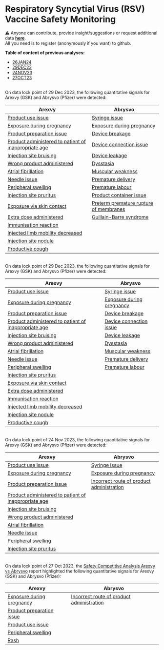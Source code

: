 # Respiratory Syncytial Virus (RSV) Vaccine Safety Monitoring

⚠️ Anyone can contribute, provide insight/suggestions or request additional data [**here**](https://github.com/ospv/RSV/discussions).  
All you need is to register (anonymously if you want) to github. 

**Table of content of previous analyses:**
- [26JAN24](#26JAN24)
- [29DEC23](#29DEC23)
- [24NOV23](#24NOV23)
- [27OCT23](#27OCT23)

<a id="29DEC23"></a>  
On data lock point of 29 Dec 2023, the following quantitative signals for Arexvy (GSK) and Abrysvo (Pfizer) were detected:  

| Arexvy | Abrysvo |
|--------|---------|
| [Product use issue](https://ospv.github.io/RSV/2024_01_26%20-%20Product%20use%20issue%20post%20RSV%20(AREXVY).html) | [Syringe issue](https://ospv.github.io/RSV/2024_01_26%20-%20Syringe%20issue%20post%20RSV%20(ABRYSVO).html) |
| [Exposure during pregnancy](https://ospv.github.io/RSV/2024_01_26%20-%20Exposure%20during%20pregnancy%20post%20RSV%20(AREXVY).html) | [Exposure during pregnancy](https://ospv.github.io/RSV/2024_01_26%20-%20Exposure%20during%20pregnancy%20post%20RSV%20(ABRYSVO).html) |
| [Product preparation issue](https://ospv.github.io/RSV/2024_01_26%20-%20Product%20preparation%20issue%20post%20RSV%20(AREXVY).html) | [Device breakage](https://ospv.github.io/RSV/2024_01_26%20-%20RSV%20(ABRYSVO)%20-%20Device%20breakage.html) |
| [Product administered to patient of inappropriate age](https://ospv.github.io/RSV/2024_01_26%20-%20Product%20administered%20to%20patient%20of%20inappropriate%20age%20post%20RSV%20(AREXVY).html) | [Device connection issue](https://ospv.github.io/RSV/2024_01_26%20-%20Device%20connection%20issue%20post%20RSV%20(ABRYSVO).html) |
| [Injection site bruising](https://ospv.github.io/RSV/2024_01_26%20-%20Injection%20site%20bruising%20post%20RSV%20(AREXVY).html) | [Device leakage](https://ospv.github.io/RSV/2024_01_26%20-%20Device%20leakage%20post%20RSV%20(ABRYSVO).html) |
| [Wrong product administered](https://ospv.github.io/RSV/2024_01_26%20-%20Wrong%20product%20administered%20post%20RSV%20(AREXVY).html) | [Dysstasia](https://ospv.github.io/RSV/2024_01_26%20-%20Dysstasia%20post%20RSV%20(ABRYSVO).html) |
| [Atrial fibrillation](https://ospv.github.io/RSV/2024_01_26%20-%20Atrial%20fibrillation%20post%20RSV%20(AREXVY).html) | [Muscular weakness](https://ospv.github.io/RSV/2024_01_26%20-%20Muscular%20weakness%20post%20RSV%20(ABRYSVO).html) |
| [Needle issue](https://ospv.github.io/RSV/2024_01_26%20-%20Needle%20issue%20post%20RSV%20(AREXVY).html) | [Premature delivery](https://ospv.github.io/RSV/2024_01_26%20-%20Premature%20delivery%20post%20RSV%20(ABRYSVO).html) |
| [Peripheral swelling](https://ospv.github.io/RSV/2024_01_26%20-%20Peripheral%20swelling%20post%20RSV%20(AREXVY).html) | [Premature labour](https://ospv.github.io/RSV/2024_01_26%20-%20Premature%20labour%20post%20RSV%20(ABRYSVO).html) |
| [Injection site pruritus](https://ospv.github.io/RSV/2024_01_26%20-%20Injection%20site%20pruritus%20post%20RSV%20(AREXVY).html) | [Product container issue](https://ospv.github.io/RSV/2024_01_26%20-%20Product%20container%20issue%20post%20RSV%20(AREXVY).html) |   
| [Exposure via skin contact](https://ospv.github.io/RSV/2024_01_26%20-%20Exposure%20via%20skin%20contact%20post%20RSV%20(AREXVY).html) | [Preterm premature rupture of membranes](https://ospv.github.io/RSV/2024_01_26%20-%20Preterm%20premature%20rupture%20of%20membranes%20post%20RSV%20(AREXVY).html) | 
| [Extra dose administered](https://ospv.github.io/RSV/2023_12_29%20-%20Extra%20dose%20administered%20post%20RSV%20(AREXVY).html) | [Guillain-Barre syndrome](https://ospv.github.io/RSV/2024_01_26%20-%20Guillain%20-%20Barre%20syndrome%20post%20RSV%20(AREXVY).html) |
| [Immunisation reaction](https://ospv.github.io/RSV/2023_12_29%20-%20Immunisation%20reaction%20post%20RSV%20(AREXVY).html) | |
| [Injected limb mobility decreased](https://ospv.github.io/RSV/2023_12_29%20-%20Injected%20limb%20mobility%20decreased%20post%20RSV%20(AREXVY).html) | |
| [Injection site nodule](https://ospv.github.io/RSV/2023_12_29%20-%20Injection%20site%20nodule%20post%20RSV%20(AREXVY).html) | |
| [Productive cough](https://ospv.github.io/RSV/2023_12_29%20-%20Productive%20cough%20post%20RSV%20(AREXVY).html) | |

<a id="29DEC23"></a>  
On data lock point of 29 Dec 2023, the following quantitative signals for Arexvy (GSK) and Abrysvo (Pfizer) were detected:  

| Arexvy | Abrysvo |
|--------|---------|
| [Product use issue](https://ospv.github.io/RSV/2023_12_29%20-%20Product%20use%20issue%20post%20RSV%20(AREXVY).html) | [Syringe issue](https://ospv.github.io/RSV/2023_12_29%20-%20Syringe%20issue%20post%20RSV%20(ABRYSVO).html) |
| [Exposure during pregnancy](https://ospv.github.io/RSV/2023_12_29%20-%20Exposure%20during%20pregnancy%20post%20RSV%20(AREXVY).html) | [Exposure during pregnancy](https://ospv.github.io/RSV/2023_12_29%20-%20Exposure%20during%20pregnancy%20post%20RSV%20(ABRYSVO).html) |
| [Product preparation issue](https://ospv.github.io/RSV/2023_12_29%20-%20Product%20preparation%20issue%20post%20RSV%20(AREXVY).html) | [Device breakage](https://ospv.github.io/RSV/2023_12_29%20-%20RSV%20(ABRYSVO)%20-%20Device%20breakage.html) |
| [Product administered to patient of inappropriate age](https://ospv.github.io/RSV/2023_12_29%20-%20Product%20administered%20to%20patient%20of%20inappropriate%20age%20post%20RSV%20(AREXVY).html) | [Device connection issue](https://ospv.github.io/RSV/2023_12_29%20-%20Device%20connection%20issue%20post%20RSV%20(ABRYSVO).html) |
| [Injection site bruising](https://ospv.github.io/RSV/2023_12_29%20-%20Injection%20site%20bruising%20post%20RSV%20(AREXVY).html) | [Device leakage](https://ospv.github.io/RSV/2023_12_29%20-%20Device%20leakage%20post%20RSV%20(ABRYSVO).html) |
| [Wrong product administered](https://ospv.github.io/RSV/2023_12_29%20-%20Wrong%20product%20administered%20post%20RSV%20(AREXVY).html) | [Dysstasia](https://ospv.github.io/RSV/2023_12_29%20-%20Dysstasia%20post%20RSV%20(ABRYSVO).html) |
| [Atrial fibrillation](https://ospv.github.io/RSV/2023_12_29%20-%20Atrial%20fibrillation%20post%20RSV%20(AREXVY).html) | [Muscular weakness](https://ospv.github.io/RSV/2023_12_29%20-%20Muscular%20weakness%20post%20RSV%20(ABRYSVO).html) |
| [Needle issue](https://ospv.github.io/RSV/2023_12_29%20-%20Needle%20issue%20post%20RSV%20(AREXVY).html) | [Premature delivery](https://ospv.github.io/RSV/2023_12_29%20-%20Premature%20delivery%20post%20RSV%20(ABRYSVO).html) |
| [Peripheral swelling](https://ospv.github.io/RSV/2023_12_29%20-%20Peripheral%20swelling%20post%20RSV%20(AREXVY).html) | [Premature labour](https://ospv.github.io/RSV/2023_12_29%20-%20Premature%20labour%20post%20RSV%20(ABRYSVO).html) |
| [Injection site pruritus](https://ospv.github.io/RSV/2023_12_29%20-%20Injection%20site%20pruritus%20post%20RSV%20(AREXVY).html) | |   
| [Exposure via skin contact](https://ospv.github.io/RSV/2023_12_29%20-%20Exposure%20via%20skin%20contact%20post%20RSV%20(AREXVY).html) | | 
| [Extra dose administered](https://ospv.github.io/RSV/2023_12_29%20-%20Extra%20dose%20administered%20post%20RSV%20(AREXVY).html) | |
| [Immunisation reaction](https://ospv.github.io/RSV/2023_12_29%20-%20Immunisation%20reaction%20post%20RSV%20(AREXVY).html) | |
| [Injected limb mobility decreased](https://ospv.github.io/RSV/2023_12_29%20-%20Injected%20limb%20mobility%20decreased%20post%20RSV%20(AREXVY).html) | |
| [Injection site nodule](https://ospv.github.io/RSV/2023_12_29%20-%20Injection%20site%20nodule%20post%20RSV%20(AREXVY).html) | |
| [Productive cough](https://ospv.github.io/RSV/2023_12_29%20-%20Productive%20cough%20post%20RSV%20(AREXVY).html) | |

<a id="24NOV23"></a>  
On data lock point of 24 Nov 2023, the following quantitative signals for Arexvy (GSK) and Abrysvo (Pfizer) were detected:  

| Arexvy | Abrysvo |
|--------|---------|
| [Product use issue](https://ospv.github.io/RSV/2023_11_24%20-%20Product%20use%20issue%20post%20RSV%20(AREXVY).html) | [Syringe issue](https://ospv.github.io/RSV/2023_11_24%20-%20Syringe%20issue%20post%20RSV%20(ABRYSVO).html) |
| [Exposure during pregnancy](https://ospv.github.io/RSV/2023_11_24%20-%20Exposure%20during%20pregnancy%20post%20RSV%20(AREXVY).html) | [Exposure during pregnancy](https://ospv.github.io/RSV/2023_11_24%20-%20Exposure%20during%20pregnancy%20post%20RSV%20(ABRYSVO).html) |
| [Product preparation issue](https://ospv.github.io/RSV/2023_11_24%20-%20Product%20preparation%20issue%20post%20RSV%20(AREXVY).html) | [Incorrect route of product administration](https://ospv.github.io/RSV/2023_11_24%20-%20Incorrect%20route%20of%20product%20administration%20post%20RSV%20(AREXVY).html) |
| [Product administered to patient of inappropriate age](https://ospv.github.io/RSV/2023_11_24%20-%20Product%20administered%20to%20patient%20of%20inappropriate%20age%20post%20RSV%20(AREXVY).html) | |
| [Injection site bruising](https://ospv.github.io/RSV/2023_11_24%20-%20Injection%20site%20bruising%20post%20RSV%20(AREXVY).html) | |
| [Wrong product administered](https://ospv.github.io/RSV/2023_11_24%20-%20Wrong%20product%20administered%20post%20RSV%20(AREXVY).html) | |
| [Atrial fibrillation](https://ospv.github.io/RSV/2023_11_24%20-%20Atrial%20fibrillation%20post%20RSV%20(AREXVY).html) | |
| [Needle issue](https://ospv.github.io/RSV/2023_11_24%20-%20Needle%20issue%20post%20RSV%20(AREXVY).html) | |
| [Peripheral swelling](https://ospv.github.io/RSV/2023_11_24%20-%20Peripheral%20swelling%20post%20RSV%20(AREXVY).html) | |
| [Injection site pruritus](https://ospv.github.io/RSV/2023_11_24%20-%20Injection%20site%20pruritus%20post%20RSV%20(AREXVY).html) | |

<a id="27OCT23"></a>  
On data lock point of 27 Oct 2023, the [Safety Competitive Analysis Arexvy vs Abrysvo](https://ospv.github.io/RSV/2023_10_27%20-%20Safety%20Competitive%20Analysis%20-%20Arexvy%20vs%20Abrysvo.html) report highlighted the following quantitative signals for Arexvy (GSK) and Abrysvo (Pfizer):  

| Arexvy | Abrysvo |
|--------|---------|
| [Exposure during pregnancy](https://ospv.github.io/RSV/2023_10_27_SignalEval_Pregnancy_exposure.html) | [Incorrect route of product administration](https://ospv.github.io/RSV/2023_10_27%20-%20Incorrect%20route%20of%20product%20administration%20post%20Abrysvo.html) |
| [Product preparation issue](https://ospv.github.io/RSV/2023_10_27%20-%20Product%20preparation%20issue%20post%20Arexvy.html) | |
| [Product use issue](https://ospv.github.io/RSV/2023_10_27%20-%20Product%20use%20issue%20post%20Arexvy.html) | |
| [Peripheral swelling](https://ospv.github.io/RSV/2023_10_27%20-%20Peripheral%20swelling%20post%20Arexvy.html) |
| [Rash](https://ospv.github.io/RSV/2023_10_27%20-%20Rash%20post%20Arexvy.html) |
 
